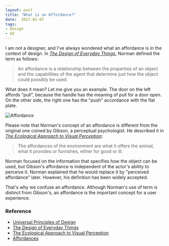 ```yaml
---
layout: post
title: "What is an Affordance?"
date:  2017-01-07
tags:
- Design
- UX
---
```


I am not a designer, and I've always wondered what an affordance is in the context of design. In [*The Design of Everyday Things*](https://www.amazon.com/gp/product/B00E257T6C/ref=as_li_tl?ie=UTF8&camp=1789&creative=9325&creativeASIN=B00E257T6C&linkCode=as2&tag=schwalbe02-20&linkId=3688a260529114f651ea5c82d11ad5a4), Norman defined the term as follows:

> An affordance is a relationship between the properties of an object and the capabilities of the agent that determine just how the object could possibly be used.

What does it mean? Let me give you an example. The door on the left affords "pull", because the handle has the meaning of pull for a door open. On the other side, the right one has the "push" accordance with the flat plate.

![Affordance]({{site.github.url}}/images/posts/affordance.png)

Please note that Norman's concept of an affordance is different from the original one coined by Gibson, a perceptual psychologist. He described it in [*The Ecological Approach to Visual Perception*](https://www.amazon.com/gp/product/B00PWAKE2M/ref=as_li_tl?ie=UTF8&camp=1789&creative=9325&creativeASIN=B00PWAKE2M&linkCode=as2&tag=schwalbe02-20&linkId=6c4f324b42a9e397c6b6256cc12c3a34):

> The affordances of the environment are what it offers the animal, what it provides or furnishes, either for good or ill.

Norman focused on the information that specifies how the object can be used, but Gibson's affordance is independent of the actor's ability to perceive it. Norman explained that he would replace it by "perceived affordance" later. However, his definition has been widely accepted.

That's why we confuse an affordance. Although Norman's use of term is distinct from Gibson's, an affordance is the important concept for a user experience.

### Reference

<div class="list">
  <ul>
    <li><a href="https://www.amazon.com/gp/product/B00A3T5UO4/ref=as_li_tl?ie=UTF8&camp=1789&creative=9325&creativeASIN=B00A3T5UO4&linkCode=as2&tag=schwalbe02-20&linkId=db36aefc748314e488ec8261f4666202">Universal Principles of Design</a></li>
    <li><a href="https://www.amazon.com/gp/product/B00E257T6C/ref=as_li_tl?ie=UTF8&camp=1789&creative=9325&creativeASIN=B00E257T6C&linkCode=as2&tag=schwalbe02-20&linkId=3688a260529114f651ea5c82d11ad5a4">The Design of Everyday Things</a></li>
    <li><a href="https://www.amazon.com/gp/product/B00PWAKE2M/ref=as_li_tl?ie=UTF8&camp=1789&creative=9325&creativeASIN=B00PWAKE2M&linkCode=as2&tag=schwalbe02-20&linkId=6c4f324b42a9e397c6b6256cc12c3a34">The Ecological Approach to Visual Perception</a></li>
    <li><a href="https://www.interaction-design.org/literature/book/the-glossary-of-human-computer-interaction/affordances">Affordances</a></li>  
  </ul>
</div>
